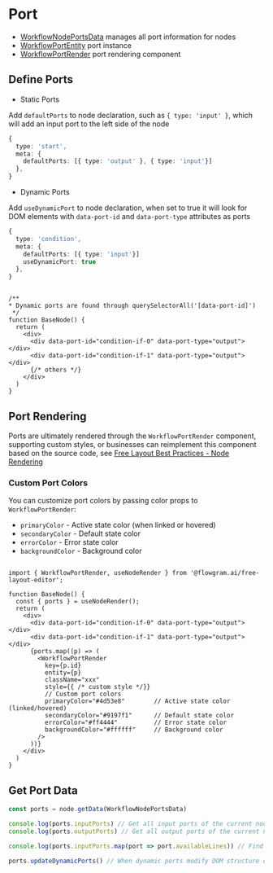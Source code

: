# Port

* [WorkflowNodePortsData](https://github.com/bytedance/flowgram.ai/blob/main/packages/canvas-engine/free-layout-core/src/entity-datas/workflow-node-ports-data.ts) manages all port information for nodes
* [WorkflowPortEntity](https://github.com/bytedance/flowgram.ai/blob/main/packages/canvas-engine/free-layout-core/src/entities/workflow-port-entity.ts) port instance
* [WorkflowPortRender](https://github.com/bytedance/flowgram.ai/blob/main/packages/plugins/free-lines-plugin/src/components/workflow-port-render/index.tsx) port rendering component

## Define Ports

* Static Ports

Add `defaultPorts` to node declaration, such as `{ type: 'input' }`, which will add an input port to the left side of the node

```ts pure title="node-registries.ts"
{
  type: 'start',
  meta: {
    defaultPorts: [{ type: 'output' }, { type: 'input'}]
  },
}
```

* Dynamic Ports

Add `useDynamicPort` to node declaration, when set to true it will look for DOM elements with `data-port-id` and `data-port-type` attributes as ports

```ts pure title="node-registries.ts"
{
  type: 'condition',
  meta: {
    defaultPorts: [{ type: 'input'}]
    useDynamicPort: true
  },
}

```

```tsx pure

/**
* Dynamic ports are found through querySelectorAll('[data-port-id]')
 */
function BaseNode() {
  return (
    <div>
      <div data-port-id="condition-if-0" data-port-type="output"></div>
      <div data-port-id="condition-if-1" data-port-type="output"></div>
      {/* others */}
    </div>
  )
}
```

## Port Rendering

Ports are ultimately rendered through the `WorkflowPortRender` component, supporting custom styles, or businesses can reimplement this component based on the source code, see [Free Layout Best Practices - Node Rendering](https://github.com/bytedance/flowgram.ai/blob/main/apps/demo-free-layout/src/components/base-node/node-wrapper.tsx)

### Custom Port Colors

You can customize port colors by passing color props to `WorkflowPortRender`:

* `primaryColor` - Active state color (when linked or hovered)
* `secondaryColor` - Default state color
* `errorColor` - Error state color
* `backgroundColor` - Background color

```tsx pure

import { WorkflowPortRender, useNodeRender } from '@flowgram.ai/free-layout-editor';

function BaseNode() {
  const { ports } = useNodeRender();
  return (
    <div>
      <div data-port-id="condition-if-0" data-port-type="output"></div>
      <div data-port-id="condition-if-1" data-port-type="output"></div>
      {ports.map((p) => (
        <WorkflowPortRender
          key={p.id}
          entity={p}
          className="xxx"
          style={{ /* custom style */}}
          // Custom port colors
          primaryColor="#4d53e8"        // Active state color (linked/hovered)
          secondaryColor="#9197f1"      // Default state color
          errorColor="#ff4444"          // Error state color
          backgroundColor="#ffffff"     // Background color
        />
      ))}
    </div>
  )
}
```

## Get Port Data

```ts pure
const ports = node.getData(WorkflowNodePortsData)

console.log(ports.inputPorts) // Get all input ports of the current node
console.log(ports.outputPorts) // Get all output ports of the current node

console.log(ports.inputPorts.map(port => port.availableLines)) // Find connected lines through ports

ports.updateDynamicPorts() // When dynamic ports modify DOM structure or position, you can manually refresh port positions through this method (DOM rendering has delay, best to execute in useEffect or setTimeout)
```
